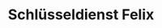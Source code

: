 ---
title: "Schlüsseldienst Felix"
url: /stuttgart/schluesseldienst-felix/
shop: Schlüsseldienst
---